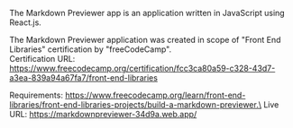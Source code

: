 The Markdown Previewer app is an application written in JavaScript using React.js.

The Markdown Previewer application was created in scope of "Front End Libraries" certification by "freeCodeCamp".\
Certification URL: https://www.freecodecamp.org/certification/fcc3ca80a59-c328-43d7-a3ea-839a94a67fa7/front-end-libraries

Requirements: https://www.freecodecamp.org/learn/front-end-libraries/front-end-libraries-projects/build-a-markdown-previewer.\
Live URL: https://markdownpreviewer-34d9a.web.app/
